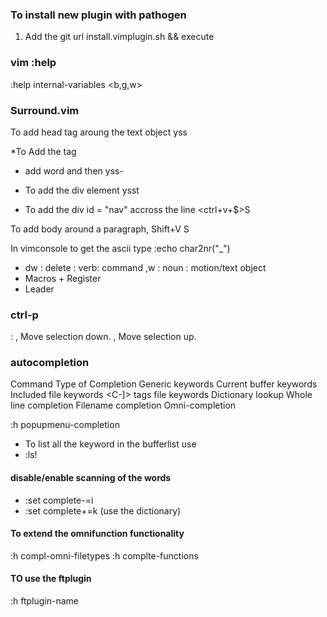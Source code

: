 

### To install new plugin with pathogen

1. Add the git url install.vimplugin.sh && execute


### vim :help

:help internal-variables <b,g,w>

### Surround.vim
To add head tag aroung the text object
yss<head>

*To Add the <html> tag
* add word and then yss-

* To add the div element ysst<div id="nav">
* To add the div id = "nav" accross the line <ctrl+v+$>S <div id="nav">


To add body around a paragraph, 
Shift+V S<body>

In vimconsole to get the ascii type
:echo char2nr("_")

* dw : delete : verb: command ,w : noun : motion/text object
* Macros + Register
* Leader

### ctrl-p

<c-p> : <ctrl-p>
<c-j>,
    Move selection down.
<c-k>,
 Move selection up.

### autocompletion

Command	Type of Completion
<C-n>	        Generic keywords
<C-x><C-n>	Current buffer keywords
<C-x><C-i>	Included file keywords
<C-x><C-]>	tags file keywords
<C-x><C-k>	Dictionary lookup
<C-x><C-l>	Whole line completion
<C-x><C-f>	Filename completion
<C-x><C-o>	Omni-completion

:h popupmenu-completion

* To list all the keyword in the bufferlist use
* :ls!

#### disable/enable scanning of the words
* :set complete-=i
* :set complete+=k (use the dictionary)

#### To extend the omnifunction functionality

:h compl-omni-filetypes
:h complte-functions


#### TO use the ftplugin
:h ftplugin-name









